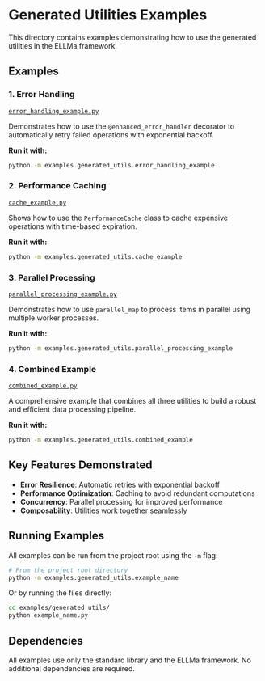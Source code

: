 # Generated Utilities Examples

This directory contains examples demonstrating how to use the generated utilities in the ELLMa framework.

## Examples

### 1. Error Handling

[`error_handling_example.py`](error_handling_example.py)

Demonstrates how to use the `@enhanced_error_handler` decorator to automatically retry failed operations with exponential backoff.

**Run it with:**
```bash
python -m examples.generated_utils.error_handling_example
```

### 2. Performance Caching

[`cache_example.py`](cache_example.py)

Shows how to use the `PerformanceCache` class to cache expensive operations with time-based expiration.

**Run it with:**
```bash
python -m examples.generated_utils.cache_example
```

### 3. Parallel Processing

[`parallel_processing_example.py`](parallel_processing_example.py)

Demonstrates how to use `parallel_map` to process items in parallel using multiple worker processes.

**Run it with:**
```bash
python -m examples.generated_utils.parallel_processing_example
```

### 4. Combined Example

[`combined_example.py`](combined_example.py)

A comprehensive example that combines all three utilities to build a robust and efficient data processing pipeline.

**Run it with:**
```bash
python -m examples.generated_utils.combined_example
```

## Key Features Demonstrated

- **Error Resilience**: Automatic retries with exponential backoff
- **Performance Optimization**: Caching to avoid redundant computations
- **Concurrency**: Parallel processing for improved performance
- **Composability**: Utilities work together seamlessly

## Running Examples

All examples can be run from the project root using the `-m` flag:

```bash
# From the project root directory
python -m examples.generated_utils.example_name
```

Or by running the files directly:

```bash
cd examples/generated_utils/
python example_name.py
```

## Dependencies

All examples use only the standard library and the ELLMa framework. No additional dependencies are required.
